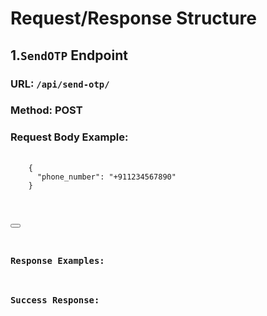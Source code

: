 # Request/Response Structure

## 1.`SendOTP` Endpoint
### URL: `/api/send-otp/`
### Method: POST

### Request Body Example:
<pre>
  <code id="clone-command">
    {
      "phone_number": "+911234567890"
    }
</pre>
<button onclick="copyToClipboard('#clone-command')"></button>

### Response Examples:
  ### Success Response:
